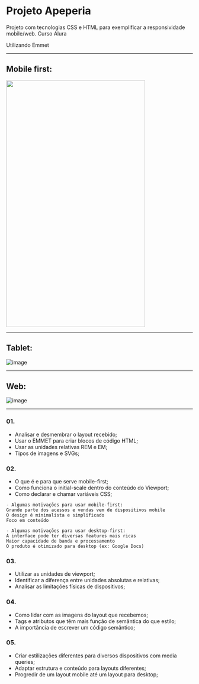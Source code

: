 # Projeto Apeperia

Projeto com tecnologias CSS e HTML para exemplificar a responsividade mobile/web. Curso Alura 

Utilizando Emmet

---

## Mobile first:

<img width="375" height="667" src="https://user-images.githubusercontent.com/66702430/192082107-a5b8037b-f89c-43d2-9d9e-4afe93ae6c4a.png"/>

---

## Tablet:

![image](https://user-images.githubusercontent.com/66702430/192082140-838d5028-8cfd-49a9-8b63-8d1d66f335d2.png)

---

## Web:

![image](https://user-images.githubusercontent.com/66702430/192082151-c1b41539-4350-448b-ab34-b6b1a8aee671.png)

---

### 01.

- Analisar e desmembrar o layout recebido;
- Usar o EMMET para criar blocos de código HTML;
- Usar as unidades relativas REM e EM;
- Tipos de imagens e SVGs;

### 02.

- O que é e para que serve mobile-first;
- Como funciona o initial-scale dentro do conteúdo do Viewport;
- Como declarar e chamar variáveis CSS;

```
- Algumas motivações para usar mobile-first:
Grande parte dos acessos e vendas vem de dispositivos mobile
O design é minimalista e simplificado
Foco em conteúdo

- Algumas motivações para usar desktop-first:
A interface pode ter diversas features mais ricas
Maior capacidade de banda e processamento
O produto é otimizado para desktop (ex: Google Docs)
```

### 03.

- Utilizar as unidades de viewport;
- Identificar a diferença entre unidades absolutas e relativas;
- Analisar as limitações físicas de dispositivos;

### 04.

- Como lidar com as imagens do layout que recebemos;
- Tags e atributos que têm mais função de semântica do que estilo;
- A importância de escrever um código semântico;

### 05.

- Criar estilizações diferentes para diversos dispositivos com media queries;
- Adaptar estrutura e conteúdo para layouts diferentes;
- Progredir de um layout mobile até um layout para desktop;